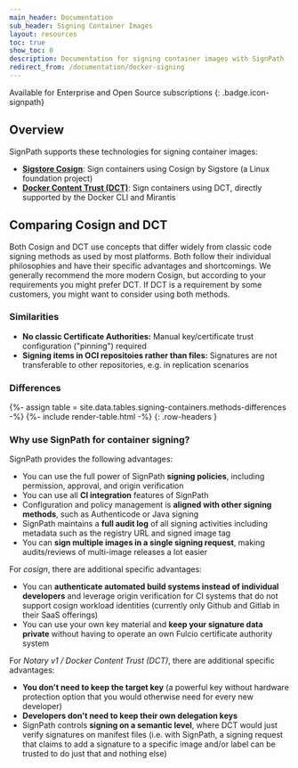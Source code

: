 ```yaml
---
main_header: Documentation
sub_header: Signing Container Images
layout: resources
toc: true
show_toc: 0
description: Documentation for signing container images with SignPath
redirect_from: /documentation/docker-signing
---
```


Available for Enterprise and Open Source subscriptions
{: .badge.icon-signpath}

## Overview

SignPath supports these technologies for signing container images:

* **[Sigstore Cosign](/documentation/signing-containers/cosign)**: Sign containers using Cosign by Sigstore (a Linux foundation project)
* **[Docker Content Trust (DCT)](/documentation/signing-containers/docker-content-trust)**: Sign containers using DCT, directly supported by the Docker CLI and Mirantis 

## Comparing Cosign and DCT

Both Cosign and DCT use concepts that differ widely from classic code signing methods as used by most platforms. Both follow their individual philosophies and have their specific advantages and shortcomings. We generally recommend the more modern Cosign, but according to your requirements you might prefer DCT. If DCT is a requirement by some customers, you might want to consider using both methods.

### Similarities 

* **No classic Certificate Authorities:** Manual key/certificate trust configuration ("pinning") required
* **Signing items in OCI repositoies rather than files:** Signatures are not transferable to other repositories, e.g. in replication scenarios

### Differences 

{%- assign table = site.data.tables.signing-containers.methods-differences -%}
{%- include render-table.html -%}
{: .row-headers }

### Why use SignPath for container signing?

SignPath provides the following advantages:

* You can use the full power of SignPath **signing policies**, including permission, approval, and origin verification
* You can use all **CI integration** features of SignPath
* Configuration and policy management is **aligned with other signing methods**, such as Authenticode or Java signing
* SignPath maintains a **full audit log** of all signing activities including metadata such as the registry URL and signed image tag
* You can **sign multiple images in a single signing request**, making audits/reviews of multi-image releases a lot easier

For _cosign_, there are additional specific advantages:     

* You can **authenticate automated build systems instead of individual developers** and leverage origin verification for CI systems that do not support cosign workload identities (currently only Github and Gitlab in their SaaS offerings)
* You can use your own key material and **keep your signature data private** without having to operate an own Fulcio certificate authority system

For _Notary v1 / Docker Content Trust (DCT)_, there are additional specific advantages:

* **You don't need to keep the target key** (a powerful key without hardware protection option that you would otherwise need for every new developer)
* **Developers don't need to keep their own delegation keys**
* SignPath controls **signing on a semantic level**, where DCT would just verify signatures on manifest files (i.e. with SignPath, a signing request that claims to add a signature to a specific image and/or label can be trusted to do just that and nothing else)




